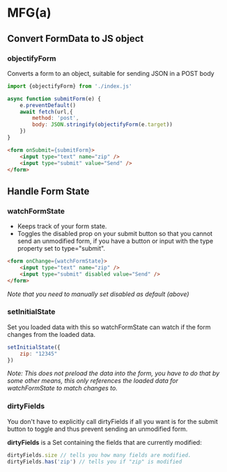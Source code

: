# MFG(a)

## Convert FormData to JS object

### objectifyForm
Converts a form to an object, suitable for sending JSON in a POST body

```js
import {objectifyForm} from './index.js'

async function submitForm(e) {
    e.preventDefault()
    await fetch(url,{
        method: 'post',
        body: JSON.stringify(objectifyForm(e.target))
    })
}
```

```html
<form onSubmit={submitForm}>
    <input type="text" name="zip" />
    <input type="submit" value="Send" />
</form>
```

## Handle Form State

### watchFormState
* Keeps track of your form state.
* Toggles the disabled prop on your submit button so that you cannot send an unmodified form, if you have a button or input with the type property set to type="submit".

```html
<form onChange={watchFormState}>
    <input type="text" name="zip" />
    <input type="submit" disabled value="Send" />
</form>
```

_Note that you need to manually set disabled as default (above)_

### setInitialState
Set you loaded data with this so watchFormState can watch if the form changes from the loaded data. 

```js
setInitialState({
    zip: "12345"
})
```

_Note: This does not preload the data into the form, you have to do that by some other means, this only references the loaded data for watchFormState to match changes to._

### dirtyFields
You don't have to explicitly call dirtyFields if all you want is for the submit button to toggle and thus prevent sending an unmodified form. 

__dirtyFields__ is a Set containing the fields that are currently modified:


```js
dirtyFields.size // tells you how many fields are modified.
dirtyFields.has('zip') // tells you if "zip" is modified
```
